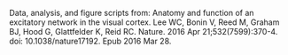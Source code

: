 Data, analysis, and figure scripts from:
Anatomy and function of an excitatory network in the visual cortex.
Lee WC, Bonin V, Reed M, Graham BJ, Hood G, Glattfelder K, Reid RC.
Nature. 2016 Apr 21;532(7599):370-4. doi: 10.1038/nature17192. Epub 2016 Mar 28.
